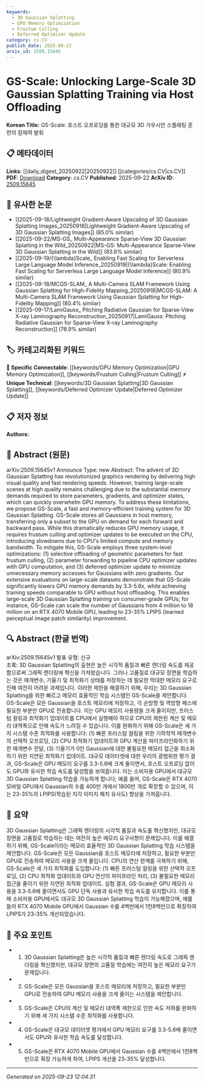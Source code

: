 ```yaml
---
keywords:
  - 3D Gaussian Splatting
  - GPU Memory Optimization
  - Frustum Culling
  - Deferred Optimizer Update
category: cs.CV
publish_date: 2025-09-22
arxiv_id: 2509.15645
---
```


<!-- KEYWORD_LINKING_METADATA:
{
  "processed_timestamp": "2025-09-23T12:04:31.475316",
  "vocabulary_version": "1.0",
  "selected_keywords": [
    "3D Gaussian Splatting",
    "GPU Memory Optimization",
    "Frustum Culling",
    "Deferred Optimizer Update"
  ],
  "rejected_keywords": [],
  "similarity_scores": {
    "3D Gaussian Splatting": 0.78,
    "GPU Memory Optimization": 0.82,
    "Frustum Culling": 0.77,
    "Deferred Optimizer Update": 0.7
  },
  "extraction_method": "AI_prompt_based",
  "budget_applied": true,
  "candidates_json": {
    "candidates": [
      {
        "surface": "3D Gaussian Splatting",
        "canonical": "3D Gaussian Splatting",
        "aliases": [
          "3D Gaussian Rendering"
        ],
        "category": "unique_technical",
        "rationale": "This is a specific technique central to the paper, offering novel insights into graphics rendering.",
        "novelty_score": 0.85,
        "connectivity_score": 0.65,
        "specificity_score": 0.9,
        "link_intent_score": 0.78
      },
      {
        "surface": "GPU Memory Optimization",
        "canonical": "GPU Memory Optimization",
        "aliases": [
          "GPU Memory Management"
        ],
        "category": "specific_connectable",
        "rationale": "Optimizing GPU memory is crucial for large-scale training, linking to broader discussions on hardware efficiency.",
        "novelty_score": 0.55,
        "connectivity_score": 0.88,
        "specificity_score": 0.72,
        "link_intent_score": 0.82
      },
      {
        "surface": "Frustum Culling",
        "canonical": "Frustum Culling",
        "aliases": [
          "View Frustum Culling"
        ],
        "category": "specific_connectable",
        "rationale": "Frustum culling is a key optimization technique in graphics, relevant for efficient rendering processes.",
        "novelty_score": 0.6,
        "connectivity_score": 0.75,
        "specificity_score": 0.8,
        "link_intent_score": 0.77
      },
      {
        "surface": "Deferred Optimizer Update",
        "canonical": "Deferred Optimizer Update",
        "aliases": [
          "Delayed Optimizer Update"
        ],
        "category": "unique_technical",
        "rationale": "This novel optimization strategy is specific to the paper's approach, enhancing training efficiency.",
        "novelty_score": 0.75,
        "connectivity_score": 0.6,
        "specificity_score": 0.85,
        "link_intent_score": 0.7
      }
    ],
    "ban_list_suggestions": [
      "training system",
      "memory demands",
      "consumer-grade GPUs"
    ]
  },
  "decisions": [
    {
      "candidate_surface": "3D Gaussian Splatting",
      "resolved_canonical": "3D Gaussian Splatting",
      "decision": "linked",
      "scores": {
        "novelty": 0.85,
        "connectivity": 0.65,
        "specificity": 0.9,
        "link_intent": 0.78
      }
    },
    {
      "candidate_surface": "GPU Memory Optimization",
      "resolved_canonical": "GPU Memory Optimization",
      "decision": "linked",
      "scores": {
        "novelty": 0.55,
        "connectivity": 0.88,
        "specificity": 0.72,
        "link_intent": 0.82
      }
    },
    {
      "candidate_surface": "Frustum Culling",
      "resolved_canonical": "Frustum Culling",
      "decision": "linked",
      "scores": {
        "novelty": 0.6,
        "connectivity": 0.75,
        "specificity": 0.8,
        "link_intent": 0.77
      }
    },
    {
      "candidate_surface": "Deferred Optimizer Update",
      "resolved_canonical": "Deferred Optimizer Update",
      "decision": "linked",
      "scores": {
        "novelty": 0.75,
        "connectivity": 0.6,
        "specificity": 0.85,
        "link_intent": 0.7
      }
    }
  ]
}
-->

# GS-Scale: Unlocking Large-Scale 3D Gaussian Splatting Training via Host Offloading

**Korean Title:** GS-Scale: 호스트 오프로딩을 통한 대규모 3D 가우시안 스플래팅 훈련의 잠재력 발휘

## 📋 메타데이터

**Links**: [[daily_digest_20250922|20250922]] [[categories/cs.CV|cs.CV]]
**PDF**: [Download](https://arxiv.org/pdf/2509.15645.pdf)
**Category**: cs.CV
**Published**: 2025-09-22
**ArXiv ID**: [2509.15645](https://arxiv.org/abs/2509.15645)

## 🔗 유사한 논문
- [[2025-09-18/Lightweight Gradient-Aware Upscaling of 3D Gaussian Splatting Images_20250918|Lightweight Gradient-Aware Upscaling of 3D Gaussian Splatting Images]] (85.0% similar)
- [[2025-09-22/MS-GS_ Multi-Appearance Sparse-View 3D Gaussian Splatting in the Wild_20250922|MS-GS: Multi-Appearance Sparse-View 3D Gaussian Splatting in the Wild]] (83.6% similar)
- [[2025-09-19/{\lambda}Scale_ Enabling Fast Scaling for Serverless Large Language Model Inference_20250919|{\lambda}Scale: Enabling Fast Scaling for Serverless Large Language Model Inference]] (80.9% similar)
- [[2025-09-18/MCGS-SLAM_ A Multi-Camera SLAM Framework Using Gaussian Splatting for High-Fidelity Mapping_20250918|MCGS-SLAM: A Multi-Camera SLAM Framework Using Gaussian Splatting for High-Fidelity Mapping]] (80.4% similar)
- [[2025-09-17/LamiGauss_ Pitching Radiative Gaussian for Sparse-View X-ray Laminography Reconstruction_20250917|LamiGauss: Pitching Radiative Gaussian for Sparse-View X-ray Laminography Reconstruction]] (78.9% similar)

## 🏷️ 카테고리화된 키워드
**🔗 Specific Connectable**: [[keywords/GPU Memory Optimization|GPU Memory Optimization]], [[keywords/Frustum Culling|Frustum Culling]]
**⚡ Unique Technical**: [[keywords/3D Gaussian Splatting|3D Gaussian Splatting]], [[keywords/Deferred Optimizer Update|Deferred Optimizer Update]]

## 📋 저자 정보

**Authors:** 

## 📄 Abstract (원문)

arXiv:2509.15645v1 Announce Type: new 
Abstract: The advent of 3D Gaussian Splatting has revolutionized graphics rendering by delivering high visual quality and fast rendering speeds. However, training large-scale scenes at high quality remains challenging due to the substantial memory demands required to store parameters, gradients, and optimizer states, which can quickly overwhelm GPU memory. To address these limitations, we propose GS-Scale, a fast and memory-efficient training system for 3D Gaussian Splatting. GS-Scale stores all Gaussians in host memory, transferring only a subset to the GPU on demand for each forward and backward pass. While this dramatically reduces GPU memory usage, it requires frustum culling and optimizer updates to be executed on the CPU, introducing slowdowns due to CPU's limited compute and memory bandwidth. To mitigate this, GS-Scale employs three system-level optimizations: (1) selective offloading of geometric parameters for fast frustum culling, (2) parameter forwarding to pipeline CPU optimizer updates with GPU computation, and (3) deferred optimizer update to minimize unnecessary memory accesses for Gaussians with zero gradients. Our extensive evaluations on large-scale datasets demonstrate that GS-Scale significantly lowers GPU memory demands by 3.3-5.6x, while achieving training speeds comparable to GPU without host offloading. This enables large-scale 3D Gaussian Splatting training on consumer-grade GPUs; for instance, GS-Scale can scale the number of Gaussians from 4 million to 18 million on an RTX 4070 Mobile GPU, leading to 23-35% LPIPS (learned perceptual image patch similarity) improvement.

## 🔍 Abstract (한글 번역)

arXiv:2509.15645v1 발표 유형: 신규  
초록: 3D Gaussian Splatting의 출현은 높은 시각적 품질과 빠른 렌더링 속도를 제공함으로써 그래픽 렌더링에 혁신을 가져왔습니다. 그러나 고품질로 대규모 장면을 학습하는 것은 매개변수, 기울기 및 최적화기 상태를 저장하는 데 필요한 막대한 메모리 요구로 인해 여전히 어려운 과제입니다. 이러한 제한을 해결하기 위해, 우리는 3D Gaussian Splatting을 위한 빠르고 메모리 효율적인 학습 시스템인 GS-Scale을 제안합니다. GS-Scale은 모든 Gaussian을 호스트 메모리에 저장하고, 각 순방향 및 역방향 패스에 필요한 부분만 GPU로 전송합니다. 이는 GPU 메모리 사용량을 크게 줄이지만, 프러스텀 컬링과 최적화기 업데이트를 CPU에서 실행해야 하므로 CPU의 제한된 계산 및 메모리 대역폭으로 인해 속도가 느려질 수 있습니다. 이를 완화하기 위해 GS-Scale은 세 가지 시스템 수준 최적화를 사용합니다: (1) 빠른 프러스텀 컬링을 위한 기하학적 매개변수의 선택적 오프로딩, (2) CPU 최적화기 업데이트와 GPU 계산을 파이프라인화하기 위한 매개변수 전달, (3) 기울기가 0인 Gaussian에 대한 불필요한 메모리 접근을 최소화하기 위한 지연된 최적화기 업데이트. 대규모 데이터셋에 대한 우리의 광범위한 평가 결과, GS-Scale은 GPU 메모리 요구를 3.3-5.6배 크게 줄이면서, 호스트 오프로딩 없이도 GPU와 유사한 학습 속도를 달성함을 보여줍니다. 이는 소비자용 GPU에서 대규모 3D Gaussian Splatting 학습을 가능하게 합니다; 예를 들어, GS-Scale은 RTX 4070 모바일 GPU에서 Gaussian의 수를 400만 개에서 1800만 개로 확장할 수 있으며, 이는 23-35%의 LPIPS(학습된 지각 이미지 패치 유사도) 향상을 가져옵니다.

## 📝 요약

3D Gaussian Splatting은 그래픽 렌더링의 시각적 품질과 속도를 혁신했지만, 대규모 장면을 고품질로 학습하는 데는 여전히 높은 메모리 요구사항이 문제입니다. 이를 해결하기 위해, GS-Scale이라는 메모리 효율적인 3D Gaussian Splatting 학습 시스템을 제안합니다. GS-Scale은 모든 Gaussian을 호스트 메모리에 저장하고, 필요한 부분만 GPU로 전송하여 메모리 사용을 크게 줄입니다. CPU의 연산 한계를 극복하기 위해, GS-Scale은 세 가지 최적화를 도입합니다: (1) 빠른 프러스텀 컬링을 위한 선택적 오프로딩, (2) CPU 최적화 업데이트와 GPU 연산의 파이프라인 처리, (3) 불필요한 메모리 접근을 줄이기 위한 지연된 최적화 업데이트. 실험 결과, GS-Scale은 GPU 메모리 사용을 3.3-5.6배 줄이면서도 GPU 단독 사용과 유사한 학습 속도를 유지합니다. 이를 통해 소비자용 GPU에서도 대규모 3D Gaussian Splatting 학습이 가능해졌으며, 예를 들어 RTX 4070 Mobile GPU에서 Gaussian 수를 4백만에서 1천8백만으로 확장하여 LPIPS가 23-35% 개선되었습니다.

## 🎯 주요 포인트

- 1. 3D Gaussian Splatting은 높은 시각적 품질과 빠른 렌더링 속도로 그래픽 렌더링을 혁신했지만, 대규모 장면의 고품질 학습에는 여전히 높은 메모리 요구가 문제입니다.
- 2. GS-Scale은 모든 Gaussian을 호스트 메모리에 저장하고, 필요한 부분만 GPU로 전송하여 GPU 메모리 사용을 크게 줄이는 시스템을 제안합니다.
- 3. GS-Scale은 CPU의 계산 및 메모리 대역폭 제한으로 인한 속도 저하를 완화하기 위해 세 가지 시스템 수준 최적화를 사용합니다.
- 4. GS-Scale은 대규모 데이터셋 평가에서 GPU 메모리 요구를 3.3-5.6배 줄이면서도 GPU와 유사한 학습 속도를 달성합니다.
- 5. GS-Scale은 RTX 4070 Mobile GPU에서 Gaussian 수를 4백만에서 1천8백만으로 확장 가능하게 하여, LPIPS 개선을 23-35% 달성합니다.


---

*Generated on 2025-09-23 12:04:31*